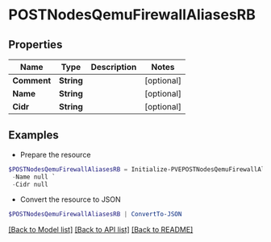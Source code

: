 # POSTNodesQemuFirewallAliasesRB
## Properties

Name | Type | Description | Notes
------------ | ------------- | ------------- | -------------
**Comment** | **String** |  | [optional] 
**Name** | **String** |  | [optional] 
**Cidr** | **String** |  | [optional] 

## Examples

- Prepare the resource
```powershell
$POSTNodesQemuFirewallAliasesRB = Initialize-PVEPOSTNodesQemuFirewallAliasesRB  -Comment null `
 -Name null `
 -Cidr null
```

- Convert the resource to JSON
```powershell
$POSTNodesQemuFirewallAliasesRB | ConvertTo-JSON
```

[[Back to Model list]](../README.md#documentation-for-models) [[Back to API list]](../README.md#documentation-for-api-endpoints) [[Back to README]](../README.md)


